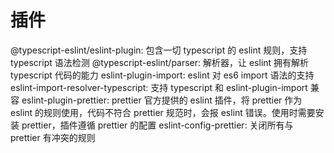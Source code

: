 # 插件

@typescript-eslint/eslint-plugin: 包含一切 typescript 的 eslint 规则，支持 typescript 语法检测
@typescript-eslint/parser: 解析器，让 eslint 拥有解析 typescript 代码的能力
eslint-plugin-import: eslint 对 es6 import 语法的支持
eslint-import-resolver-typescript: 支持 typescript 和 eslint-plugin-import 兼容
eslint-plugin-prettier: prettier 官方提供的 eslint 插件，将 prettier 作为 eslint 的规则使用，代码不符合 prettier 规范时，会报 eslint 错误。使用时需要安装 prettier，插件遵循 prettier 的配置
eslint-config-prettier: 关闭所有与 prettier 有冲突的规则
